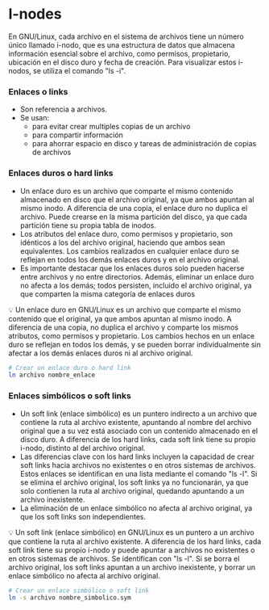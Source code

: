 # I-nodes


En GNU/Linux, cada archivo en el sistema de archivos tiene un número único llamado i-nodo, que es una estructura de datos que almacena información esencial sobre el archivo, como permisos, propietario, ubicación en el disco duro y fecha de creación. Para visualizar estos i-nodos, se utiliza el comando "ls -i".

### Enlaces o links

- Son referencia a archivos.
- Se usan:
    - para evitar crear multiples copias de un archivo
    - para compartir información
    - para ahorrar espacio en disco y tareas de administración de copias de archivos

### Enlaces duros o hard links

- Un enlace duro es un archivo que comparte el mismo contenido almacenado en disco que el archivo original, ya que ambos apuntan al mismo inodo. A diferencia de una copia, el enlace duro no duplica el archivo. Puede crearse en la misma partición del disco, ya que cada partición tiene su propia tabla de inodos.
- Los atributos del enlace duro, como permisos y propietario, son idénticos a los del archivo original, haciendo que ambos sean equivalentes. Los cambios realizados en cualquier enlace duro se reflejan en todos los demás enlaces duros y en el archivo original.
- Es importante destacar que los enlaces duros solo pueden hacerse entre archivos y no entre directorios. Además, eliminar un enlace duro no afecta a los demás; todos persisten, incluido el archivo original, ya que comparten la misma categoría de enlaces duros

<aside>
💡 Un enlace duro en GNU/Linux es un archivo que comparte el mismo contenido que el original, ya que ambos apuntan al mismo inodo. A diferencia de una copia, no duplica el archivo y comparte los mismos atributos, como permisos y propietario. Los cambios hechos en un enlace duro se reflejan en todos los demás, y se pueden borrar individualmente sin afectar a los demás enlaces duros ni al archivo original.

</aside>

```bash
# Crear un enlace duro o hard link
ln archivo nombre_enlace

```

### Enlaces simbólicos o soft links

- Un soft link (enlace simbólico) es un puntero indirecto a un archivo que contiene la ruta al archivo existente, apuntando al nombre del archivo original que a su vez está asociado con un contenido almacenado en el disco duro. A diferencia de los hard links, cada soft link tiene su propio i-nodo, distinto al del archivo original.
- Las diferencias clave con los hard links incluyen la capacidad de crear soft links hacia archivos no existentes o en otros sistemas de archivos. Estos enlaces se identifican en una lista mediante el comando "ls -l". Si se elimina el archivo original, los soft links ya no funcionarán, ya que solo contienen la ruta al archivo original, quedando apuntando a un archivo inexistente.
- La eliminación de un enlace simbólico no afecta al archivo original, ya que los soft links son independientes.

<aside>
💡 Un soft link (enlace simbólico) en GNU/Linux es un puntero a un archivo que contiene la ruta al archivo existente. A diferencia de los hard links, cada soft link tiene su propio i-nodo y puede apuntar a archivos no existentes o en otros sistemas de archivos. Se identifican con "ls -l". Si se borra el archivo original, los soft links apuntan a un archivo inexistente, y borrar un enlace simbólico no afecta al archivo original.

</aside>

```bash
# Crear un enlace simbólico o soft link
ln -s archivo nombre_simbolico.sym
```
